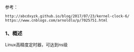 参考：

```
http://abcdxyzk.github.io/blog/2017/07/23/kernel-clock-6/
https://www.cnblogs.com/arnoldlu/p/7025751.html
```



### 1、概述

Linux高精度定时器，可达到ns级